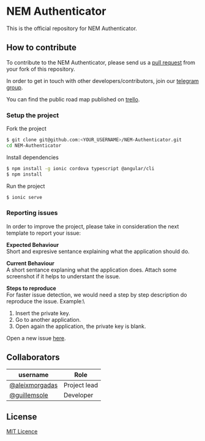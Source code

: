 # NEM Authenticator

This is the official repository for NEM Authenticator.

## How to contribute

To contribute to the NEM Authenticator, please send us a [pull request](pull-request) from your fork of this repository.

In order to get in touch with other developers/contributors, join our [telegram group](telegram-group).

You can find the public road map published on [trello][trello-roadmap].

### Setup the project

Fork the project

```bash
$ git clone git@github.com:<YOUR_USERNAME>/NEM-Authenticator.git
cd NEM-Authenticator
```
Install dependencies

```bash
$ npm install -g ionic cordova typescript @angular/cli
$ npm install
```

Run the project

```bash
$ ionic serve
```

### Reporting issues

In order to improve the project, please take in consideration the next template to report your issue:

**Expected Behaviour**\
Short and expresive sentance explaining what the application should do.

**Current Behaviour**\
A short sentance explaning what the application does. Attach some screenshot if it helps to understant the issue.

**Steps to reproduce**\
For faster issue detection, we would need a step by step description do reproduce the issue. Example:\
1. Insert the private key.
2. Go to another application.
3. Open again the application, the private key is blank.

Open a new issue [here](github-issues).

## Collaborators

| username | Role |
| --- | --- |
| [@aleixmorgadas](https://github.com/aleixmorgadas) | Project lead |
| [@guillemsole](https://github.com/guillemsole) | Developer |

## License

[MIT Licence](https://github.com/aleixmorgadas/NEM-Authenticator/blob/master/LICENSE)

[pull-request]:https://help.github.com/articles/about-pull-requests/
[telegram-group]:https://t.me/nemauth
[trello-roadmap]:https://trello.com/b/5YctwWt7/nem-authenticator-public-roadmap
[github-issues]:https://github.com/aleixmorgadas/NEM-Authenticator/issues